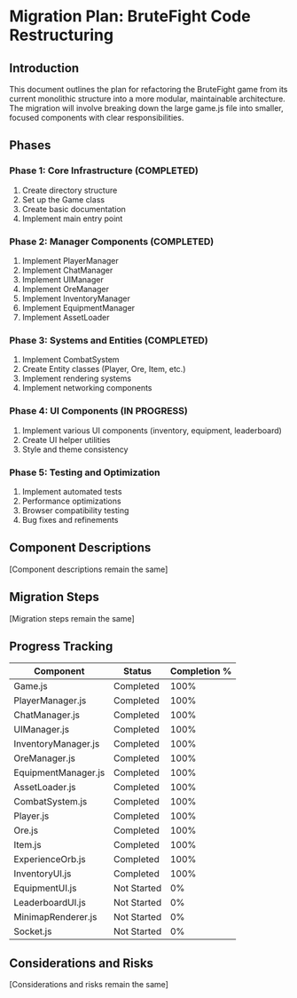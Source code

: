 # Migration Plan: BruteFight Code Restructuring

## Introduction
This document outlines the plan for refactoring the BruteFight game from its current monolithic structure into a more modular, maintainable architecture. The migration will involve breaking down the large game.js file into smaller, focused components with clear responsibilities.

## Phases

### Phase 1: Core Infrastructure (COMPLETED)
1. Create directory structure
2. Set up the Game class
3. Create basic documentation
4. Implement main entry point

### Phase 2: Manager Components (COMPLETED)
1. Implement PlayerManager
2. Implement ChatManager
3. Implement UIManager
4. Implement OreManager
5. Implement InventoryManager
6. Implement EquipmentManager
7. Implement AssetLoader

### Phase 3: Systems and Entities (COMPLETED)
1. Implement CombatSystem
2. Create Entity classes (Player, Ore, Item, etc.)
3. Implement rendering systems
4. Implement networking components

### Phase 4: UI Components (IN PROGRESS)
1. Implement various UI components (inventory, equipment, leaderboard)
2. Create UI helper utilities
3. Style and theme consistency

### Phase 5: Testing and Optimization
1. Implement automated tests
2. Performance optimizations
3. Browser compatibility testing
4. Bug fixes and refinements

## Component Descriptions
[Component descriptions remain the same]

## Migration Steps
[Migration steps remain the same]

## Progress Tracking

| Component               | Status       | Completion % |
|-------------------------|--------------|--------------|
| Game.js                 | Completed    | 100%        |
| PlayerManager.js        | Completed    | 100%        |
| ChatManager.js          | Completed    | 100%        |
| UIManager.js            | Completed    | 100%        |
| InventoryManager.js     | Completed    | 100%        |
| OreManager.js           | Completed    | 100%        |
| EquipmentManager.js     | Completed    | 100%        |
| AssetLoader.js          | Completed    | 100%        |
| CombatSystem.js         | Completed    | 100%        |
| Player.js               | Completed    | 100%        |
| Ore.js                  | Completed    | 100%        |
| Item.js                 | Completed    | 100%        |
| ExperienceOrb.js        | Completed    | 100%        |
| InventoryUI.js          | Completed    | 100%        |
| EquipmentUI.js          | Not Started  | 0%          |
| LeaderboardUI.js        | Not Started  | 0%          |
| MinimapRenderer.js      | Not Started  | 0%          |
| Socket.js               | Not Started  | 0%          |

## Considerations and Risks
[Considerations and risks remain the same] 